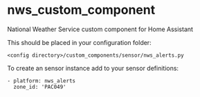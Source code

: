 # nws_custom_component
National Weather Service custom component for Home Assistant

This should be placed in your configuration folder:
```
<config directory>/custom_components/sensor/nws_alerts.py
```


To create an sensor instance add to your sensor definitions:
```
- platform: nws_alerts
  zone_id: 'PAC049'
```
